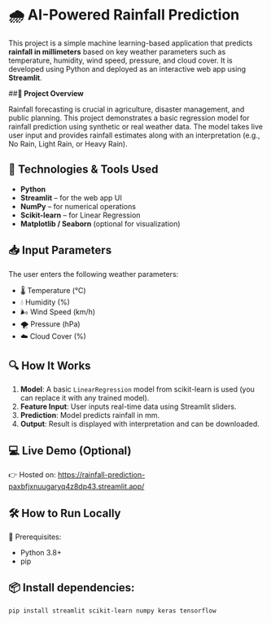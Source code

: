 # 🌧️ AI-Powered Rainfall Prediction

This project is a simple machine learning-based application that predicts **rainfall in millimeters** based on key weather parameters such as temperature, humidity, wind speed, pressure, and cloud cover. It is developed using Python and deployed as an interactive web app using **Streamlit**.


##**🚀 Project Overview**

Rainfall forecasting is crucial in agriculture, disaster management, and public planning. This project demonstrates a basic regression model for rainfall prediction using synthetic or real weather data. The model takes live user input and provides rainfall estimates along with an interpretation (e.g., No Rain, Light Rain, or Heavy Rain).


## 🧠 Technologies & Tools Used

- **Python**
- **Streamlit** – for the web app UI
- **NumPy** – for numerical operations
- **Scikit-learn** – for Linear Regression
- **Matplotlib / Seaborn** (optional for visualization)


## 📥 Input Parameters

The user enters the following weather parameters:
- 🌡️ Temperature (°C)
- 💧 Humidity (%)
- 🌬️ Wind Speed (km/h)
- 🌪️ Pressure (hPa)
- ☁️ Cloud Cover (%)


## 🔍 How It Works

1. **Model**: A basic `LinearRegression` model from scikit-learn is used (you can replace it with any trained model).
2. **Feature Input**: User inputs real-time data using Streamlit sliders.
3. **Prediction**: Model predicts rainfall in mm.
4. **Output**: Result is displayed with interpretation and can be downloaded.


## 💻 Live Demo (Optional)
👉 Hosted on: https://rainfall-prediction-paxbfjxnuugaryq4z8dp43.streamlit.app/


## 🛠️ How to Run Locally

🔧 Prerequisites:
- Python 3.8+
- pip

## 📦 Install dependencies:
```bash
pip install streamlit scikit-learn numpy keras tensorflow
